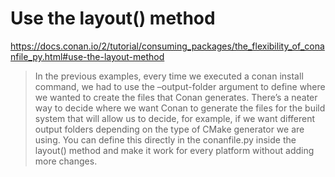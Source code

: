 # Use the layout() method
https://docs.conan.io/2/tutorial/consuming_packages/the_flexibility_of_conanfile_py.html#use-the-layout-method
>In the previous examples, every time we executed a conan install command, we had to use the –output-folder argument to define where we wanted to create the files that Conan generates. There’s a neater way to decide where we want Conan to generate the files for the build system that will allow us to decide, for example, if we want different output folders depending on the type of CMake generator we are using. You can define this directly in the conanfile.py inside the layout() method and make it work for every platform without adding more changes.
